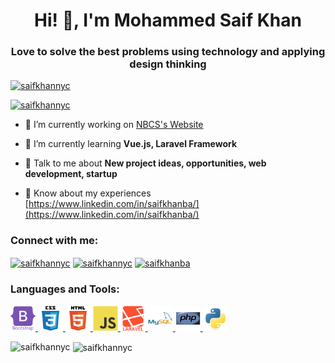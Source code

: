 <h1 align="center">Hi! 👋, I'm Mohammed Saif Khan</h1>
<h3 align="center">Love to solve the best problems using technology and applying design thinking</h3>

<p align="left"> <a href="https://github.com/ryo-ma/github-profile-trophy"><img src="https://github-profile-trophy.vercel.app/?username=saifkhannyc" alt="saifkhannyc" /></a> </p>

<p align="left"> <a href="https://twitter.com/saifkhannyc" target="blank"><img src="https://img.shields.io/twitter/follow/saifkhannyc?logo=twitter&style=for-the-badge" alt="saifkhannyc" /></a> </p>

- 🔭 I’m currently working on [NBCS's Website](https://nbcsny.org/)

- 🌱 I’m currently learning **Vue.js, Laravel Framework**

- 💬 Talk to me about **New project ideas, opportunities, web development, startup**

- 📄 Know about my experiences [https://www.linkedin.com/in/saifkhanba/](https://www.linkedin.com/in/saifkhanba/)

<h3 align="left">Connect with me:</h3>
<p align="left">
<a href="https://codepen.io/saifkhannyc" target="blank"><img align="center" src="https://raw.githubusercontent.com/rahuldkjain/github-profile-readme-generator/master/src/images/icons/Social/codepen.svg" alt="saifkhannyc" height="30" width="40" /></a>
<a href="https://twitter.com/saifkhannyc" target="blank"><img align="center" src="https://raw.githubusercontent.com/rahuldkjain/github-profile-readme-generator/master/src/images/icons/Social/twitter.svg" alt="saifkhannyc" height="30" width="40" /></a>
<a href="https://linkedin.com/in/saifkhanba" target="blank"><img align="center" src="https://raw.githubusercontent.com/rahuldkjain/github-profile-readme-generator/master/src/images/icons/Social/linked-in-alt.svg" alt="saifkhanba" height="30" width="40" /></a>
</p>

<h3 align="left">Languages and Tools:</h3>
<p align="left"> <a href="https://getbootstrap.com" target="_blank"> <img src="https://raw.githubusercontent.com/devicons/devicon/master/icons/bootstrap/bootstrap-plain-wordmark.svg" alt="bootstrap" width="40" height="40"/> </a> <a href="https://www.w3schools.com/css/" target="_blank"> <img src="https://raw.githubusercontent.com/devicons/devicon/master/icons/css3/css3-original-wordmark.svg" alt="css3" width="40" height="40"/> </a> <a href="https://www.w3.org/html/" target="_blank"> <img src="https://raw.githubusercontent.com/devicons/devicon/master/icons/html5/html5-original-wordmark.svg" alt="html5" width="40" height="40"/> </a> <a href="https://developer.mozilla.org/en-US/docs/Web/JavaScript" target="_blank"> <img src="https://raw.githubusercontent.com/devicons/devicon/master/icons/javascript/javascript-original.svg" alt="javascript" width="40" height="40"/> </a> <a href="https://laravel.com/" target="_blank"> <img src="https://raw.githubusercontent.com/devicons/devicon/master/icons/laravel/laravel-plain-wordmark.svg" alt="laravel" width="40" height="40"/> </a> <a href="https://www.mysql.com/" target="_blank"> <img src="https://raw.githubusercontent.com/devicons/devicon/master/icons/mysql/mysql-original-wordmark.svg" alt="mysql" width="40" height="40"/> </a> <a href="https://www.php.net" target="_blank"> <img src="https://raw.githubusercontent.com/devicons/devicon/master/icons/php/php-original.svg" alt="php" width="40" height="40"/> </a> <a href="https://www.python.org" target="_blank"> <img src="https://raw.githubusercontent.com/devicons/devicon/master/icons/python/python-original.svg" alt="python" width="40" height="40"/> </a> </p>

<p><img align="left" src="https://github-readme-stats.vercel.app/api/top-langs?username=saifkhannyc&show_icons=true&locale=en&layout=compact" alt="saifkhannyc" /></p>

<p>&nbsp;<img align="center" src="https://github-readme-stats.vercel.app/api?username=saifkhannyc&show_icons=true&locale=en" alt="saifkhannyc" /></p>
